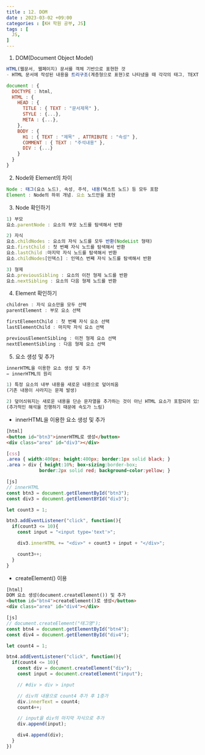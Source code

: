 ```yaml
---
title : 12. DOM
date : 2023-03-02 +09:00
categories : [KH 학원 공부, JS]
tags : [
  JS,
]
---
```

<!-- ![](/assets/img/JS/aaaa.png){:style="border:1px solid #eaeaea; border-radius: 7px; padding: 0px;" } -->
<!-- ![](/assets/img/JS/11-1.png){:style="width:1000px" } -->

1) DOM(Document Object Model)

```jsx
HTML(웹문서, 웹페이지) 문서를 객체 기반으로 표현한 것
- HTML 문서에 작성된 내용을 트리구조(계층형으로 표현)로 나타냈을 때 각각의 태그, TEXT, COMMENT 등을 Node라고 한다

document : {
  DOCTYPE : html,
  HTML : {
    HEAD : {
      TITLE : { TEXT : "문서제목" },
      STYLE : {...},
      META : {...},
    },
    BODY : {
      H1 : { TEXT : "제목" , ATTRIBUTE : "속성" },
      COMMENT : { TEXT : "주석내용" },
      DIV : {...}
    }
  }
}
```

2) Node와 Element의 차이

```jsx
Node : 태그(요소 노드), 속성, 주석, 내용(텍스트 노드) 등 모두 포함
Element : Node의 하위 개념. 요소 노드만을 표현
```

3) Node 확인하기

```jsx
1) 부모
요소.parentNode : 요소의 부모 노드를 탐색해서 반환

2) 자식
요소.childNodes : 요소의 자식 노드를 모두 반환(NodeList 형태)
요소.firstChild : 첫 번째 자식 노드를 탐색해서 반환
요소.lastChild :마지막 자식 노드를 탐색해서 반환
요소.childNodes[인덱스] : 인덱스 번째 자식 노드를 탐색해서 반환

3) 형제
요소.previousSibling : 요소의 이전 형제 노드를 반환
요소.nextSibling : 요소의 다음 형제 노드를 반환
```

4) Element 확인하기

```jsx
children : 자식 요소만을 모두 선택
parentElement : 부모 요소 선택

firstElementChild : 첫 번째 자식 요소 선택
lastElementChild : 마지막 자식 요소 선택

previousElementSibling : 이전 형제 요소 선택
nextElementSibling : 다음 형제 요소 선택
```

5) 요소 생성 및 추가

```jsx
innerHTML을 이용한 요소 생성 및 추가
= innerHTML의 원리

1) 특정 요소의 내부 내용을 새로운 내용으로 덮어씌움 
(기존 내용이 사라지는 문제 발생)

2) 덮어싀워지는 새로운 내용을 단순 문자열을 추가하는 것이 아닌 HTML 요소가 포함되어 있으면 이를 해석 할 수 있도록 HTMLParser를 이용한다
(추가적인 해석을 진행하기 때문에 속도가 느림)
```
- innerHTML을 이용한 요소 생성 및 추가

```html
[html]
<button id="btn3">innerHTML로 생성</button>
<div class="area" id="div3"></div>
```

```css
[css]
.area { width:400px; height:400px; border:1px solid black; }
.area > div { height:10%; box-sizing:border-box; 
            border:2px solid red; background-color:yellow; }
```

```jsx
[js]
// innerHTML
const btn3 = document.getElementById("btn3");
const div3 = document.getElementBYId("div3");

let count3 = 1;

btn3.addEventListener("click", function(){
  if(count3 <= 10){
    const input = "<input type='text'>";

    div3.innerHTML += "<div>" + count3 + input + "</div>";

    count3++;
  }
}
```

- createElement() 이용

```html
[html]
DOM 요소 생성(document.createElement()) 및 추가
<button id="btn4">createElement()로 생성</button>
<div class="area" id="div4"></div>
```

```jsx
[js]
// document.createElement("태그명");
const btn4 = document.getElementById("btn4");
const div4 = document.getElementById("div4");

let count4 = 1;

btn4.addEventListener("click", function(){
  if(count4 <= 10){
    const div = document.createElement("div");
    const input = document.createElement("input");

    // #div > div > input

    // div의 내용으로 count4 추가 후 1증가
    div.innerText = count4;
    count4++;

    // input을 div의 마지막 자식으로 추가
    div.append(input);

    div4.append(div);
  }
})
```
